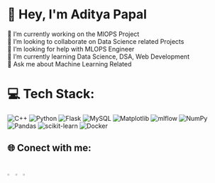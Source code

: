 # 💫 Hey, I'm Aditya Papal
🔭 I’m currently working on the MlOPS Project <br>👯 I’m looking to collaborate on  Data Science related Projects<br>🤝 I’m looking for help with MLOPS Engineer <br>🌱 I’m currently learning Data Science, DSA, Web Development <br>💬 Ask me about Machine Learning Related <be>



# 💻 Tech Stack:
![C++](https://img.shields.io/badge/c++-%2300599C.svg?style=plastic&logo=c%2B%2B&logoColor=white) ![Python](https://img.shields.io/badge/python-3670A0?style=plastic&logo=python&logoColor=ffdd54) ![Flask](https://img.shields.io/badge/flask-%23000.svg?style=plastic&logo=flask&logoColor=white) ![MySQL](https://img.shields.io/badge/mysql-%2300000f.svg?style=plastic&logo=mysql&logoColor=white) ![Matplotlib](https://img.shields.io/badge/Matplotlib-%23ffffff.svg?style=plastic&logo=Matplotlib&logoColor=black) ![mlflow](https://img.shields.io/badge/mlflow-%23d9ead3.svg?style=plastic&logo=numpy&logoColor=blue) ![NumPy](https://img.shields.io/badge/numpy-%23013243.svg?style=plastic&logo=numpy&logoColor=white) ![Pandas](https://img.shields.io/badge/pandas-%23150458.svg?style=plastic&logo=pandas&logoColor=white) ![scikit-learn](https://img.shields.io/badge/scikit--learn-%23F7931E.svg?style=plastic&logo=scikit-learn&logoColor=white) ![Docker](https://img.shields.io/badge/docker-%230db7ed.svg?style=plastic&logo=docker&logoColor=white)

## 🌐 Conect with me:
<a href="https://linkedin.com/in/aditya-papal-040963251"><img src="https://github.com/AdityaPapal/AdityaPapal/assets/108569888/12f72d21-76f6-48cf-b081-baa17c26f48b"  width="2.5%" height="2.5%"></a>                <a href="https://x.com/Adityapapal"><img src="https://github.com/AdityaPapal/AdityaPapal/assets/108569888/d3ddf83a-2be7-4431-9199-5c18ecf99b69"  width="2.5%" height="2.5%"></a>                            <a href="https://discord.com/channels/@aditya_papal"><img src="https://github.com/AdityaPapal/AdityaPapal/assets/108569888/d91e4443-9e80-4f06-bcc4-bb5fa660b15b"  width="2.5%" height="2.5%"></a>
---

<!-- Proudly created with GPRM ( https://gprm.itsvg.in ) -->
